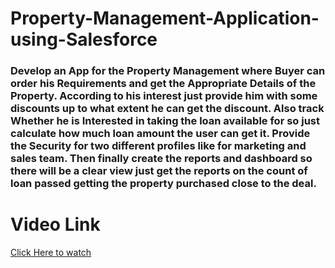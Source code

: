 # Property-Management-Application-using-Salesforce
### Develop an App for the Property Management where Buyer can order his Requirements and get the Appropriate Details of the Property. According to his interest just provide him with some discounts up to what extent he can get the discount. Also track Whether he is Interested in taking the loan available for so just calculate how much loan amount the user can get it. Provide the Security for two different profiles like for marketing and sales team. Then finally create the reports and dashboard so there will be a clear view just get the reports on the count of loan passed getting the property purchased close to the deal.

# Video Link
[Click Here to watch](https://youtu.be/9uVqKPgq5oQ)
